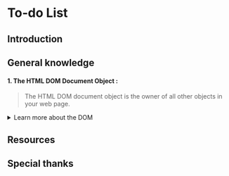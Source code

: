 # To-do List 
## Introduction
## General knowledge 
#### 1. The HTML DOM Document Object : 
> The HTML DOM document object is the owner of all other objects in your web page.
<details>
<summary>Learn more about the DOM</summary>
<br>

The **Document Object Model** *(DOM)* is a programming interface for web documents. It represents the page so that programs can change the document structure, style, and content. The DOM represents the document as nodes and objects; that way, programming languages can interact with the page. 

A web page is a document that can be either displayed in the browser window or as the HTML source. In both cases, it is the same document but the DOM representation allows it to be manipulated. As an object-oriented representation of the web page, it can be modified with a scripting language such as JavaScript. 
<details>
<summary>DOM and JavaScript</summary>
<br>
The DOM is not part of Js, but is instead a Web API used to build websites. JavaScript can also be used in other contexts. 
</details>
<details>
<summary>Finding HTML Elements</summary>
<br>

| Method  | Description |
| ------------- | ------------- |
| document.getElementById(*id*) | Find an element by element id |
| document.getElementsByTagName(*name*) | Find elements by tag name |
| document.getElementsByClassName(*name*)	| Find elements by class name | 

</details>
<details>
<summary>Changing HTML Elements</summary>
<br>

| Property  | Description |
| ------------- | ------------- |
| *element*.innerHTML =  *new html content* | Change the inner HTML of an element |
| *element*.attribute = *new value* | Change the attribute value of an HTML element |
| *element*.style.*property* = *new style*	| Change the style of an HTML element |
| Method  | Description |
| ------------- | ------------- |
| *element*.setAttribute(*attribute,value*) | Change the attribute value of an HTML element |

</details>
<details>
<summary>Adding and Deleting Elements</summary>
<br>
 
| Method  | Description |
| ------------- | ------------- |
| document.createElement(*element*) | Create an HTML element |
| document.removeChild(*element*) | Remove an HTML element |
| document.appendChild(*element*)	| Add an HTML element |
| document.replaceChild(*new, old*) | Replace an HTML element |
| document.write(*text*) | Write into the HTML output stream |

</details>

</details>

## Resources 
## Special thanks 